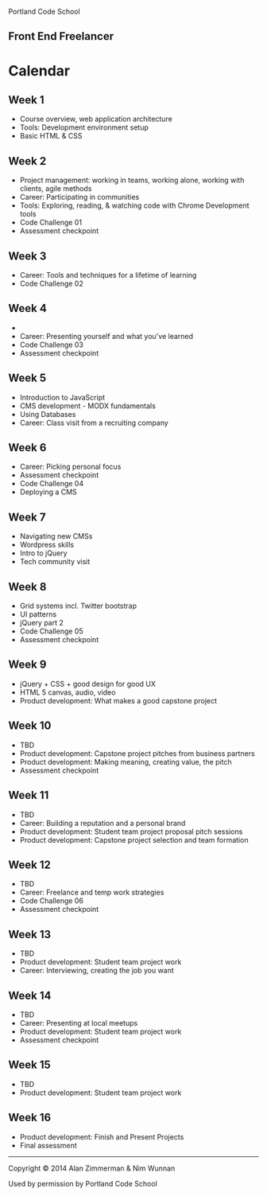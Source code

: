 Portland Code School
## Front End Freelancer
# Calendar

Week 1
--------
* Course overview, web application architecture
* Tools: Development environment setup
* Basic HTML & CSS

Week 2
--------
* Project management: working in teams, working alone, working with clients, agile methods
* Career: Participating in communities
* Tools: Exploring, reading, & watching code with Chrome Development tools
* Code Challenge 01
* Assessment checkpoint

Week 3
--------
* Career: Tools and techniques for a lifetime of learning
* Code Challenge 02

Week 4
--------
* 
* Career: Presenting yourself and what you've learned
* Code Challenge 03
* Assessment checkpoint

Week 5
--------
* Introduction to JavaScript
* CMS development - MODX fundamentals
* Using Databases
* Career: Class visit from a recruiting company

Week 6
--------
* Career: Picking personal focus
* Assessment checkpoint
* Code Challenge 04
* Deploying a CMS



Week 7
--------
* Navigating new CMSs
* Wordpress skills
* Intro to jQuery
* Tech community visit


Week 8
--------
* Grid systems incl. Twitter bootstrap
* UI patterns
* jQuery part 2
* Code Challenge 05
* Assessment checkpoint

Week 9
--------
* jQuery + CSS + good design for good UX
* HTML 5 canvas, audio, video
* Product development: What makes a good capstone project

Week 10
--------
* TBD
* Product development: Capstone project pitches from business partners
* Product development: Making meaning, creating value, the pitch
* Assessment checkpoint

Week 11
--------
* TBD
* Career: Building a reputation and a personal brand
* Product development: Student team project proposal pitch sessions
* Product development: Capstone project selection and team formation

Week 12
--------
* TBD
* Career: Freelance and temp work strategies
* Code Challenge 06
* Assessment checkpoint

Week 13
--------
* TBD
* Product development: Student team project work
* Career: Interviewing, creating the job you want

Week 14
--------
* TBD
* Career: Presenting at local meetups
* Product development: Student team project work
* Assessment checkpoint

Week 15
--------
* TBD
* Product development: Student team project work

Week 16
--------
* Product development: Finish and Present Projects
* Final assessment

----
Copyright © 2014 Alan Zimmerman & Nìm Wunnan

Used by permission by Portland Code School